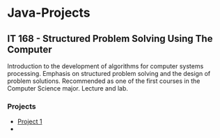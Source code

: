 # Java-Projects

## IT 168 - Structured Problem Solving Using The Computer
Introduction to the development of algorithms for computer systems processing. Emphasis on structured problem solving and the design of problem solutions. Recommended as one of the first courses in the Computer Science major. Lecture and lab.

### Projects
- [Project 1]()
- 